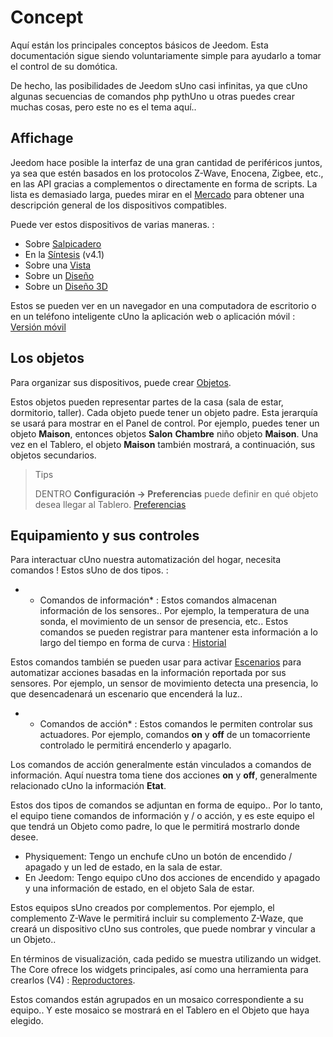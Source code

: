 # Concept

Aquí están los principales conceptos básicos de Jeedom. Esta documentación sigue siendo voluntariamente simple para ayudarlo a tomar el control de su domótica.

De hecho, las posibilidades de Jeedom sUno casi infinitas, ya que cUno algunas secuencias de comandos php pythUno u otras puedes crear muchas cosas, pero este no es el tema aquí..

## Affichage

Jeedom hace posible la interfaz de una gran cantidad de periféricos juntos, ya sea que estén basados en los protocolos Z-Wave, Enocena, Zigbee, etc., en las API gracias a complementos o directamente en forma de scripts. La lista es demasiado larga, puedes mirar en el [Mercado](https://market.jeedom.com/) para obtener una descripción general de los dispositivos compatibles.

Puede ver estos dispositivos de varias maneras. :

- Sobre [Salpicadero](/es_ES/core/4.0/dashboard)
- En la [Síntesis](/es_ES/core/4.1/overview) (v4.1)
- Sobre una [Vista](/es_ES/core/4.0/view)
- Sobre un [Diseño](/es_ES/core/4.0/design)
- Sobre un [Diseño 3D](/es_ES/core/4.0/design3d)

Estos se pueden ver en un navegador en una computadora de escritorio o en un teléfono inteligente cUno la aplicación web o aplicación móvil : [Versión móvil](/es_ES/mobile/index")

## Los objetos

Para organizar sus dispositivos, puede crear [Objetos](/es_ES/core/4.0/object).

Estos objetos pueden representar partes de la casa (sala de estar, dormitorio, taller). Cada objeto puede tener un objeto padre. Esta jerarquía se usará para mostrar en el Panel de control. Por ejemplo, puedes tener un objeto **Maison**, entonces objetos **Salon** **Chambre** niño objeto **Maison**. Una vez en el Tablero, el objeto **Maison** también mostrará, a continuación, sus objetos secundarios.

> Tips
>
> DENTRO **Configuración → Preferencias** puede definir en qué objeto desea llegar al Tablero. [Preferencias](/es_ES/core/4.0/profils)

## Equipamiento y sus controles

Para interactuar cUno nuestra automatización del hogar, necesita comandos ! Estos sUno de dos tipos. :

- * Comandos de información* :
Estos comandos almacenan información de los sensores.. Por ejemplo, la temperatura de una sonda, el movimiento de un sensor de presencia, etc..
Estos comandos se pueden registrar para mantener esta información a lo largo del tiempo en forma de curva : [Historial](/es_ES/core/4.0/history)

Estos comandos también se pueden usar para activar [Escenarios](/es_ES/core/4.0/scenario) para automatizar acciones basadas en la información reportada por sus sensores. Por ejemplo, un sensor de movimiento detecta una presencia, lo que desencadenará un escenario que encenderá la luz..

- * Comandos de acción* :
Estos comandos le permiten controlar sus actuadores. Por ejemplo, comandos **on** y **off** de un tomacorriente controlado le permitirá encenderlo y apagarlo.

Los comandos de acción generalmente están vinculados a comandos de información. Aquí nuestra toma tiene dos acciones **on** y **off**, generalmente relacionado cUno la información **Etat**.


Estos dos tipos de comandos se adjuntan en forma de equipo.. Por lo tanto, el equipo tiene comandos de información y / o acción, y es este equipo el que tendrá un Objeto como padre, lo que le permitirá mostrarlo donde desee.

- Physiquement:
Tengo un enchufe cUno un botón de encendido / apagado y un led de estado, en la sala de estar.
- En Jeedom:
Tengo equipo cUno dos acciones de encendido y apagado y una información de estado, en el objeto Sala de estar.

Estos equipos sUno creados por complementos. Por ejemplo, el complemento Z-Wave le permitirá incluir su complemento Z-Waze, que creará un dispositivo cUno sus controles, que puede nombrar y vincular a un Objeto..


En términos de visualización, cada pedido se muestra utilizando un widget. The Core ofrece los widgets principales, así como una herramienta para crearlos (V4) : [Reproductores](/es_ES/core/4.0/widgets).

Estos comandos están agrupados en un mosaico correspondiente a su equipo.. Y este mosaico se mostrará en el Tablero en el Objeto que haya elegido.


